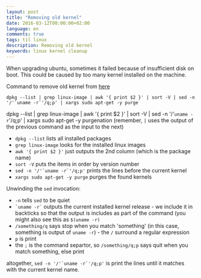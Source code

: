 ```yaml
---
layout: post
title: "Removing old kernel"
date: 2016-03-12T00:00:00+02:00
language: en
comments: true
tags: til linux
description: Removing old kernel
keywords: linux kernel cleanup
---
```


When upgrading ubuntu, sometimes it failed because of insufficient disk on boot.
This could be caused by too many kernel installed on the machine.

Command to remove old kernel from [here](http://askubuntu.com/questions/2793/how-do-i-remove-old-kernel-versions-to-clean-up-the-boot-menu)

```
dpkg --list | grep linux-image | awk '{ print $2 }' | sort -V | sed -n '/'`uname -r`'/q;p' | xargs sudo apt-get -y purge
```

dpkg --list | grep linux-image | awk '{ print $2 }' | sort -V | sed -n '/'`uname -r`'/q;p' | xargs sudo apt-get -y purgenation (remember, `|` uses the output of the previous command as the input to the next)

 - `dpkg --list` lists all installed packages
 - `grep linux-image` looks for the installed linux images
 - `awk '{ print $2 }'` just outputs the 2nd column (which is the package name)
 - `sort -V` puts the items in order by version number
 - ``sed -n '/'`uname -r`'/q;p'`` prints the lines before the current kernel
 - `xargs sudo apt-get -y purge` purges the found kernels

Unwinding the `sed` invocation:

 - `-n` tells `sed` to be quiet
 - `` `uname -r` `` outputs the current installed kernel release - we include it in backticks so that the output is includes as part of the command (you might also see this as `$(uname -r)` 
 - `/something/q` says stop when you match 'something' (in this case, something is output of `uname -r`) - the `/` surround a regular expression
 - `p` is print 
 - the `;` is the command separtor, so `/something/q;p` says quit when you match something, else print

altogether, ``sed -n '/'`uname -r`'/q;p'`` is print the lines until it matches with the current kernel name.
